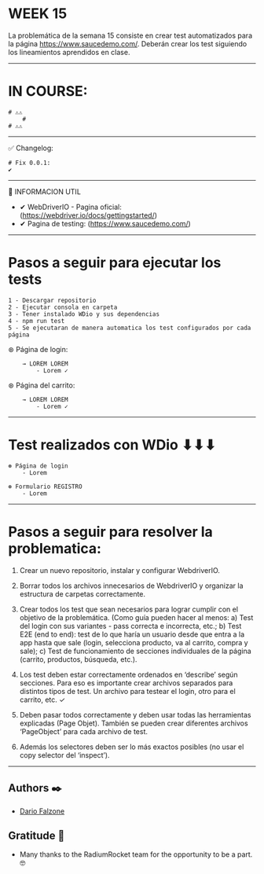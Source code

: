 # WEEK 15
La problemática de la semana 15 consiste en crear test automatizados para la página
https://www.saucedemo.com/. Deberán crear los test siguiendo los lineamientos aprendidos en clase.

----------------------------------------------------------

# IN COURSE:
	# ⚠️⚠️
		#
	# ⚠️⚠️

----------------------------------------------------------

✅ Changelog:

	# Fix 0.0.1:
	✔

----------------------------------------------------------

📄 INFORMACION UTIL

- ✔ WebDriverIO - Pagina oficial: (https://webdriver.io/docs/gettingstarted/)
- ✔ Pagina de testing: (https://www.saucedemo.com/)

----------------------------------------------------------

# Pasos a seguir para ejecutar los tests
	1 - Descargar repositorio
	2 - Ejecutar consola en carpeta
	3 - Tener instalado WDio y sus dependencias
	4 - npm run test
	5 - Se ejecutaran de manera automatica los test configurados por cada página

⊛ Página de login:

		→ LOREM LOREM
			- Lorem ✓

⊛ Página del carrito:

		→ LOREM LOREM
			- Lorem ✓

----------------------------------------------------------

# Test realizados con WDio ⬇⬇⬇
	⊛ Página de login
		- Lorem

	⊛ Formulario REGISTRO
		- Lorem

----------------------------------------------------------

# Pasos a seguir para resolver la problematica:
1) Crear un nuevo repositorio, instalar y configurar WebdriverIO.

2) Borrar todos los archivos innecesarios de WebdriverIO y organizar la estructura de carpetas correctamente.

3) Crear todos los test que sean necesarios para lograr cumplir con el objetivo de la
problemática. (Como guía pueden hacer al menos:
	a) Test del login con sus variantes - pass correcta e incorrecta, etc.;
	b) Test E2E (end to end): test de lo que haría un usuario desde que entra a la app hasta
	que sale (login, selecciona producto, va al carrito, compra y sale);
	c) Test de funcionamiento de secciones individuales de la página (carrito, productos,
	búsqueda, etc.).

4) Los test deben estar correctamente ordenados en ‘describe’ según secciones. Para eso es
importante crear archivos separados para distintos tipos de test. Un archivo para testear el
login, otro para el carrito, etc. ✓

5) Deben pasar todos correctamente y deben usar todas las herramientas explicadas (Page
Objet). También se pueden crear diferentes archivos ‘PageObject’ para cada archivo de test.

6) Además los selectores deben ser lo más exactos posibles (no usar el copy selector del
‘inspect’).

----------------------------------------------------------

## Authors ✒️

* [Dario Falzone](https://www.linkedin.com/in/darioflz/)

## Gratitude 🎁

* Many thanks to the RadiumRocket team for the opportunity to be a part. 🤓
